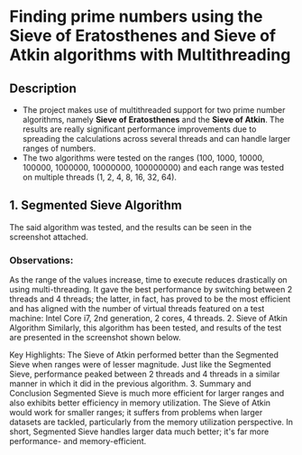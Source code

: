 # Finding prime numbers using the Sieve of Eratosthenes and Sieve of Atkin algorithms with Multithreading

## Description
- The project makes use of multithreaded support for two prime number algorithms, namely **Sieve of Eratosthenes** and the **Sieve of Atkin**. The results are really significant performance improvements due to spreading the calculations across several threads and can handle larger ranges of numbers.
- The two algorithms were tested on the ranges (100, 1000, 10000, 100000, 1000000, 10000000, 100000000) and each range was tested on multiple threads (1, 2, 4, 8, 16, 32, 64).

## 1. Segmented Sieve Algorithm
The said algorithm was tested, and the results can be seen in the screenshot attached.

### Observations:
As the range of the values increase, time to execute reduces drastically on using multi-threading.
It gave the best performance by switching between 2 threads and 4 threads; the latter, in fact, has proved to be the most efficient and has aligned with the number of virtual threads featured on a test machine: Intel Core i7, 2nd generation, 2 cores, 4 threads.
2. Sieve of Atkin Algorithm
Similarly, this algorithm has been tested, and results of the test are presented in the screenshot shown below.

Key Highlights:
The Sieve of Atkin performed better than the Segmented Sieve when ranges were of lesser magnitude.
Just like the Segmented Sieve, performance peaked between 2 threads and 4 threads in a similar manner in which it did in the previous algorithm.
3. Summary and Conclusion
Segmented Sieve is much more efficient for larger ranges and also exhibits better efficiency in memory utilization. The Sieve of Atkin would work for smaller ranges; it suffers from problems when larger datasets are tackled, particularly from the memory utilization perspective. In short, Segmented Sieve handles larger data much better; it's far more performance- and memory-efficient.
